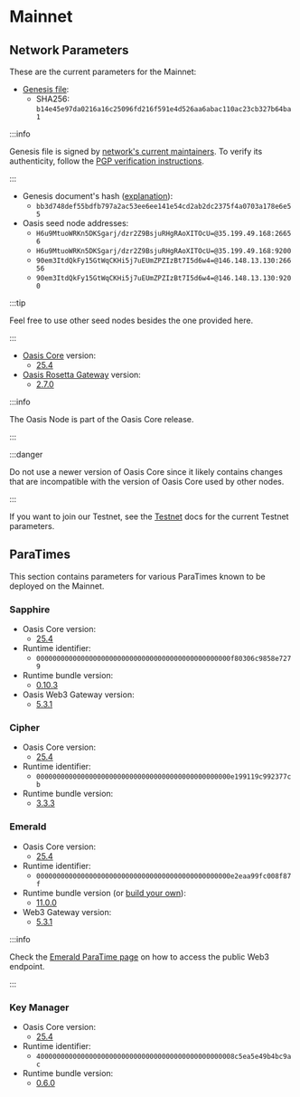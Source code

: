 # Mainnet

## Network Parameters

These are the current parameters for the Mainnet:

* [Genesis file](https://github.com/oasisprotocol/mainnet-artifacts/releases/download/2023-11-29/genesis.json):
  * SHA256: `b14e45e97da0216a16c25096fd216f591e4d526aa6abac110ac23cb327b64ba1`

:::info

Genesis file is signed by [network's current maintainers]. To verify its
authenticity, follow the [PGP verification instructions].

:::

* Genesis document's hash ([explanation](../genesis-doc.md#genesis-file-vs-genesis-document)):
  * `bb3d748def55bdfb797a2ac53ee6ee141e54cd2ab2dc2375f4a0703a178e6e55`
* Oasis seed node addresses:
  * `H6u9MtuoWRKn5DKSgarj/dzr2Z9BsjuRHgRAoXITOcU=@35.199.49.168:26656`
  * `H6u9MtuoWRKn5DKSgarj/dzr2Z9BsjuRHgRAoXITOcU=@35.199.49.168:9200`
  * `90em3ItdQkFy15GtWqCKHi5j7uEUmZPZIzBt7I5d6w4=@146.148.13.130:26656`
  * `90em3ItdQkFy15GtWqCKHi5j7uEUmZPZIzBt7I5d6w4=@146.148.13.130:9200`

:::tip

Feel free to use other seed nodes besides the one provided here.

:::

* [Oasis Core](https://github.com/oasisprotocol/oasis-core) version:
  * [25.4](https://github.com/oasisprotocol/oasis-core/releases/tag/v25.4)
* [Oasis Rosetta Gateway](https://github.com/oasisprotocol/oasis-rosetta-gateway) version:
  * [2.7.0](https://github.com/oasisprotocol/oasis-rosetta-gateway/releases/tag/v2.7.0)

:::info

The Oasis Node is part of the Oasis Core release.

:::

:::danger

Do not use a newer version of Oasis Core since it likely contains changes that
are incompatible with the version of Oasis Core used by other nodes.

:::

If you want to join our Testnet, see the [Testnet](../testnet/README.md) docs
for the current Testnet parameters.

[network's current maintainers]: https://github.com/oasisprotocol/mainnet-artifacts/blob/master/README.md#pgp-keys-of-current-maintainers
[PGP verification instructions]: https://github.com/oasisprotocol/mainnet-artifacts/blob/master/README.md#verifying-genesis-file-signatures

## ParaTimes

This section contains parameters for various ParaTimes known to be deployed on the Mainnet.

### Sapphire

* Oasis Core version:
  * [25.4](https://github.com/oasisprotocol/oasis-core/releases/tag/v25.4)
* Runtime identifier:
  * `000000000000000000000000000000000000000000000000f80306c9858e7279`
* Runtime bundle version:
  * [0.10.3](https://github.com/oasisprotocol/sapphire-paratime/releases/tag/v0.10.3)
* Oasis Web3 Gateway version:
  * [5.3.1](https://github.com/oasisprotocol/oasis-web3-gateway/releases/tag/v5.3.1)

### Cipher

* Oasis Core version:
  * [25.4](https://github.com/oasisprotocol/oasis-core/releases/tag/v25.4)
* Runtime identifier:
  * `000000000000000000000000000000000000000000000000e199119c992377cb`
* Runtime bundle version:
  * [3.3.3](https://github.com/oasisprotocol/cipher-paratime/releases/tag/v3.3.3)

### Emerald

* Oasis Core version:
  * [25.4](https://github.com/oasisprotocol/oasis-core/releases/tag/v25.4)
* Runtime identifier:
  * `000000000000000000000000000000000000000000000000e2eaa99fc008f87f`
* Runtime bundle version (or [build your own](https://github.com/oasisprotocol/emerald-paratime/tree/v11.0.0#building)):
  * [11.0.0](https://github.com/oasisprotocol/emerald-paratime/releases/tag/v11.0.0)
* Web3 Gateway version:
  * [5.3.1](https://github.com/oasisprotocol/oasis-web3-gateway/releases/tag/v5.3.1)

:::info

Check the [Emerald ParaTime page](../../build/tools/other-paratimes/emerald/network#rpc-endpoints) on how to access
the public Web3 endpoint.

:::

### Key Manager

* Oasis Core version:
  * [25.4](https://github.com/oasisprotocol/oasis-core/releases/tag/v25.4)
* Runtime identifier:
  * `4000000000000000000000000000000000000000000000008c5ea5e49b4bc9ac`
* Runtime bundle version:
  * [0.6.0](https://github.com/oasisprotocol/keymanager-paratime/releases/tag/v0.6.0)
